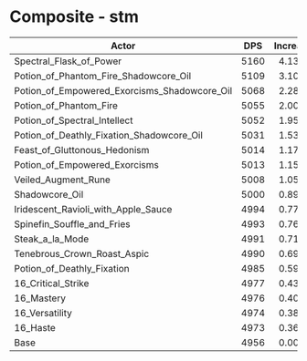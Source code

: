 # Composite - stm
| Actor | DPS | Increase |
|---|:---:|:---:|
|Spectral_Flask_of_Power|5160|4.13%|
|Potion_of_Phantom_Fire_Shadowcore_Oil|5109|3.10%|
|Potion_of_Empowered_Exorcisms_Shadowcore_Oil|5068|2.28%|
|Potion_of_Phantom_Fire|5055|2.00%|
|Potion_of_Spectral_Intellect|5052|1.95%|
|Potion_of_Deathly_Fixation_Shadowcore_Oil|5031|1.53%|
|Feast_of_Gluttonous_Hedonism|5014|1.17%|
|Potion_of_Empowered_Exorcisms|5013|1.15%|
|Veiled_Augment_Rune|5008|1.05%|
|Shadowcore_Oil|5000|0.89%|
|Iridescent_Ravioli_with_Apple_Sauce|4994|0.77%|
|Spinefin_Souffle_and_Fries|4993|0.76%|
|Steak_a_la_Mode|4991|0.71%|
|Tenebrous_Crown_Roast_Aspic|4990|0.69%|
|Potion_of_Deathly_Fixation|4985|0.59%|
|16_Critical_Strike|4977|0.43%|
|16_Mastery|4976|0.40%|
|16_Versatility|4974|0.38%|
|16_Haste|4973|0.36%|
|Base|4956|0.00%|

